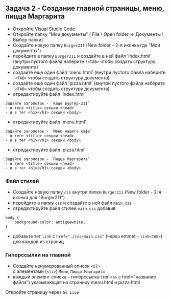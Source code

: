 ## Задача 2 - Создание главной страницы, меню, пицца Маргарита
- Откройте Visual Studio Code
- Откройте папку "Мои документы" ( File \ Open folder => Документы \ Выбор папки)  
- Создайте новую папку `Burger211` (New folder - 2-я иконка где "Мои документы")
- перейдите в папку `Burger211` и создайте в ней файл 'index.html' (внутри пустого файла наберите `!<TAB>` чтобы создать структуру документа)
- создайте еще один файл 'menu.html' (внутри пустого файла наберите `!<TAB>` чтобы создать структуру документа)
- создайте еще один файл 'pizza.html' (внутри пустого файла наберите `!<TAB>` чтобы создать структуру документа)
- отредактируйте файл 'index.html'
```
Задайте заголовок - `Кафе Бургер-211`
- в теге <title> секции <head>
- и в тег <h1></h1> секции <body>
```
- отредактируйте файл 'menu.html'
```
Задайте заголовок - `Меню нашего кафе`
- в теге <title> секции <head>
- и в тег <h1></h1> секции <body>
```
- отредактируйте файл 'pizza.html'
```
Задайте заголовок - `Пицца Маргарита`
- в теге <title> секции <head>
- и в тег <h1></h1> секции <body>
```

### Файл стилей
- Создайте новую папку `css` внутри папки `Burger211` (New folder - 2-я иконка для "Burger211")
- перейдите в папку `css` и создайте в ней файл `main.css`
- отредактируйте файл стилей `main.css` добавив
```
body {
    background-color: antiquewhite;
}
```
- добавьте тег `link` c `href="./css/main.css"` (через emmet - `link<TAB>`) для каждой из страниц

### Гиперссылки на главной 
- Создайте ненумерованный список `<ul>`  
с элементами (`<li>`) `Меню`, `Пицца Маргарита`  
- каждый элемент списка - гиперссылка (тег `<a>` с href="название файла") указывающая на страницу menu.html и pizza.html  

Откройте страницу через `Go Live`
